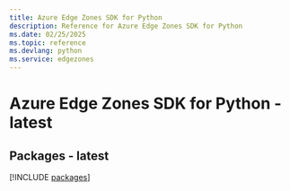 ```yaml
---
title: Azure Edge Zones SDK for Python
description: Reference for Azure Edge Zones SDK for Python
ms.date: 02/25/2025
ms.topic: reference
ms.devlang: python
ms.service: edgezones
---
```

# Azure Edge Zones SDK for Python - latest
## Packages - latest
[!INCLUDE [packages](edge-zones-index.md)]